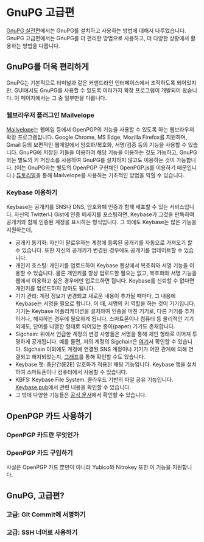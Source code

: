 <!---
title: 'GnuPG 고급편'
category: Security
language: Korean
--->

# GnuPG 고급편

[GnuPG 실전편](https://loudcolour.github.io/notes/practical_gnupg.html)에서는
GnuPG를 설치하고 사용하는 방법에 대해서 다루었습니다.
GnuPG 고급편에서는 GnuPG를 더 편리한 방법으로 사용하고,
더 다양한 상황에서 활용하는 방법을 다룹니다.

## GnuPG를 더욱 편리하게

GnuPG는 기본적으로 터미널과 같은 커맨드라인 인터페이스에서 조작하도록 되어있지만,
GUI에서도 GnuPG를 사용할 수 있도록 여러가지 확장 프로그램이 개발되어 왔습니다.
이 페이지에서는 그 중 일부만을 다룹니다.

### 웹브라우저 플러그인 Mailvelope

[Mailvelope](https://www.mailvelope.com/en/)는 웹메일 등에서 OpenPGP의 기능을
사용할 수 있도록 하는 웹브라우저 확장 프로그램입니다.
Google Chrome, MS Edge, Mozilla Firefox를 지원하며, Gmail 등의 보편적인 웹메일에서
암호화/복호화, 서명/검증 등의 기능을 사용할 수 있습니다.
GnuPG에 저장된 키들을 이용하여 해당 기능을 이용하는 것도 가능하고,
GnuPG와는 별도의 키 저장소를 사용하여 GnuPG를 설치하지 않고도 이용하는 것이 가능합니다.
(이는 GnuPG와는 별도의 OpenPGP 구현체인 OpenPGP.js를 이용하기 때문입니다.)
[튜토리얼](https://www.mailvelope.com/en/help)을 통해 Mailvelope를 사용하는
기초적인 방법을 익힐 수 있습니다.

### Keybase 이용하기

Keybase는 공개키를 SNS나 DNS, 암호화폐 인증과 함께 배포할 수 있는 서비스입니다.
자신의 Twitter나 Gist에 인증 메세지를 포스팅하면, Keybase가 그것을 판독하여
공개키와 함께 인증된 계정을 표시하는 형식입니다. 그 외에도 Keybase는 많은 기능을
지원하는데,

- 공개키 동기화: 자신이 팔로우하는 계정에 등록된 공개키를 자동으로 가져오기 할 수 있습니다.
또한 자신의 공개키가 변경된 경우에도 공개키를 업데이트할 수 있습니다.
- 개인키 호스팅: 개인키를 업로드하여 Keybase 웹상에서 복호화와 서명 기능을 이용할 수 있습니다.
물론 개인키를 항상 업로드할 필요는 없고, 복호화와 서명 기능을 웹에서 이용하고 싶은 경우에만
업로드하면 됩니다. Keybase를 신뢰할 수 없다면 개인키를 업로드하지 않아도 됩니다.
- 기기 관리: 계정 정보가 변경되고 새로운 내용이 추가될 때마다, 그 내용에 Keybase는
서명을 필요로 합니다. 이 때, 서명의 키 역할을 하는 것이 기기입니다.
기기는 Keybase 어플리케이션을 설치하여 인증을 마친 기기로,
다른 기기를 추가하거나, 해지하는 경우에 필요하게 됩니다.
스마트폰이나 컴퓨터 등 물리적인 기기 외에도, 단어를 나열한 형태로 되어있는
종이(paper) 기기도 존재합니다.
- Sigchain: 위에서 언급한 계정의 변경 사항들은 서명을 통해 체인 형태로 이어져
투명하게 공개됩니다. 예를 들면, 저의 계정의 Sigchain은 [여기](https://keybase.io/loudcolour/sigchain#67caa149d3c2f96d1440b5d4777ce5082042094d49a373509ae250279888864c0f)서
확인할 수 있습니다. Sigchain 이외에도 계정에 연결된 SNS 계정이나 기기가
어떤 관계에 의해 연결되고 해지되었는지, [그래프](https://keybase.io/loudcolour/graph)를 통해 확인할 수도 있습니다.
- Keybase 챗: 종단간(E2E) 암호화가 적용된 채팅 기능입니다. Keybase 앱을 설치하여
스마트폰이나 컴퓨터에서 사용할 수 있습니다.
- KBFS: Keybase File System. 클라우드 기반의 파일 공유 기능입니다.
[Keybase.pub](https://keybase.pub)에서 관련 내용을 확인할 수 있습니다.
- 그 밖에 다양한 기능들은 [공식 문서](https://book.keybase.io/docs)에서 확인할 수 있습니다.

## OpenPGP 카드 사용하기

### OpenPGP 카드란 무엇인가

### OpenPGP 카드 구입하기

사실은 OpenPGP 카드 뿐만이 아니라 Yubico와 Nitrokey 또한 이 기능을 지원합니다.

## GnuPG, 고급편?

### 고급: Git Commit에 서명하기

### 고급: SSH 너머로 사용하기
